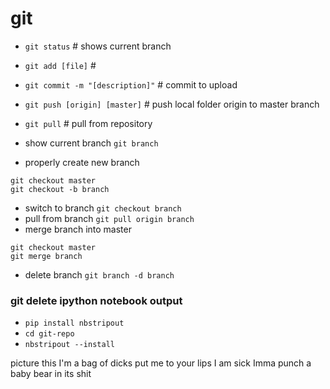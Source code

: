 # git

- `git status`			# shows current branch

- `git add [file]`			# 

- `git commit -m "[description]"`	# commit to upload

- `git push [origin] [master]`	# push local folder origin to master branch

- `git pull`			# pull from repository

- show current branch `git branch`
- properly create new branch 
```
git checkout master
git checkout -b branch
```
- switch to branch `git checkout branch`
- pull from branch `git pull origin branch`
- merge branch into master 
```
git checkout master
git merge branch
```
- delete branch `git branch -d branch`



### git delete ipython notebook output
- `pip install nbstripout`  
- `cd git-repo`  
- `nbstripout --install`















picture this
I'm a bag of dicks
put me to your lips
I am sick
Imma punch a baby bear in its shit
